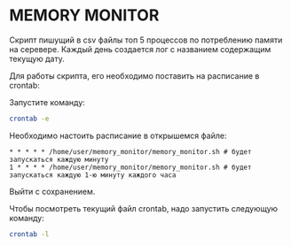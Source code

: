 # MEMORY MONITOR

Скрипт пишущий в csv файлы топ 5 процессов по потреблению памяти на серевере.
Каждый день создается лог с названием содержащим текущую дату.

Для работы скрипта, его необходимо поставить на расписание в crontab:

Запустите команду:
```bash
crontab -e
```

Необходимо настоить расписание в открышемся файле:
```
* * * * * /home/user/memory_monitor/memory_monitor.sh # будет запускаться каждую минуту
1 * * * * /home/user/memory_monitor/memory_monitor.sh # будет запускаться каждую 1-ю минуту каждого часа
```

Выйти с сохранением.

Чтобы посмотреть текущий файл crontab, надо запустить следующую команду:
```bash
crontab -l
```
